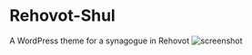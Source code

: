 # Rehovot-Shul
A WordPress theme for a synagogue in Rehovot
![screenshot]("https://github.com/DewofyourYouth/Rehovot-Shul/blob/master/screenshot.png")
